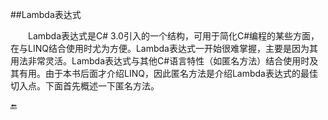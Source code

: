 ##Lambda表达式

&emsp;&emsp;Lambda表达式是C# 3.0引入的一个结构，可用于简化C#编程的某些方面，在与LINQ结合使用时尤为方便。Lambda表达式一开始很难掌握，主要是因为其用法非常灵活。Lambda表达式与其他C#语言特性（如匿名方法）结合使用时及其有用。由于本书后面才介绍LINQ，因此匿名方法是介绍Lambda表达式的最佳切入点。下面首先概述一下匿名方法。


🔚